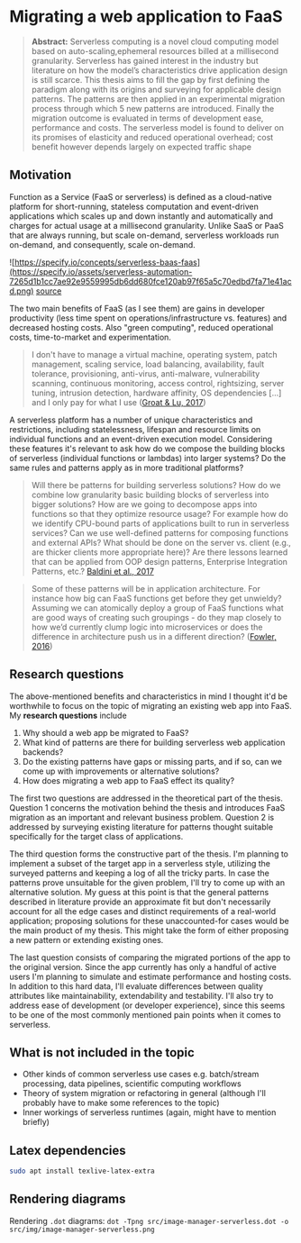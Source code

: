 # Migrating a web application to FaaS

> **Abstract:** Serverless computing is a novel cloud computing model based on auto-scaling,ephemeral resources billed at a millisecond granularity.   Serverless has gained interest in the industry but literature on how the model’s characteristics drive application design is still scarce.  This thesis aims to fill the gap by first defining the paradigm along with its origins and surveying for applicable design patterns. The patterns are then applied in an experimental migration process through which 5 new patterns are introduced.  Finally the migration outcome is evaluated in terms of development ease, performance and costs.  The serverless model is found to deliver on its promises of elasticity and reduced operational overhead; cost benefit however depends largely on expected traffic shape

## Motivation

Function as a Service (FaaS or serverless) is defined as a cloud-native platform for short-running, stateless computation and event-driven applications which scales up and down instantly and automatically and charges for actual usage at a millisecond granularity. Unlike SaaS or PaaS that are always running, but scale on-demand, serverless workloads run on-demand, and consequently, scale on-demand.

![https://specify.io/concepts/serverless-baas-faas](https://specify.io/assets/serverless-automation-7265d1b1cc7ae92e9559995db6dd680fce120ab97f65a5c70edbd7fa71e41acd.png)
[source](https://specify.io/concepts/serverless-baas-faas)

The two main benefits of FaaS (as I see them) are gains in developer productivity (less time spent on operations/infrastructure vs. features) and decreased hosting costs. Also "green computing", reduced operational costs, time-to-market and experimentation.

> I don't have to manage a virtual machine, operating system, patch management, scaling service, load balancing, availability, fault tolerance, provisioning, anti-virus, anti-malware, vulnerability scanning, continuous monitoring, access control, rightsizing, server tuning, intrusion detection, hardware affinity, OS dependencies [...] and I only pay for what I use ([Groat & Lu, 2017](https://www.slideshare.net/AmazonWebServices/serverless-design-patterns-for-rethinking-traditional-enterprise-application-approaches-aws-public-sector-summit-2017))

A serverless platform has a number of unique characteristics and restrictions, including statelessness, lifespan and resource limits on individual functions and an event-driven execution model. Considering these features it's relevant to ask how do we compose the building blocks of serverless (individual functions or lambdas) into larger systems? Do the same rules and patterns apply as in more traditional platforms?

> Will there be patterns for building serverless solutions? How do we combine low granularity basic building blocks of serverless into bigger solutions? How are we going to decompose apps into functions so that they optimize resource usage? For example how do we identify CPU-bound parts of applications built to run in serverless services? Can we use well-defined patterns for composing functions and external APIs? What should be done on the server vs. client (e.g., are thicker clients more appropriate here)? Are there lessons learned that can be applied from OOP design patterns, Enterprise Integration Patterns, etc.? [Baldini et al., 2017](https://arxiv.org/abs/1706.03178)

> Some of these patterns will be in application architecture. For instance how big can FaaS functions get before they get unwieldy? Assuming we can atomically deploy a group of FaaS functions what are good ways of creating such groupings - do they map closely to how we’d currently clump logic into microservices or does the difference in architecture push us in a different direction? ([Fowler, 2016](https://martinfowler.com/articles/serverless.html#TheEmergenceOfPatterns))

## Research questions

The above-mentioned benefits and characteristics in mind I thought it'd be worthwhile to focus on the topic of migrating an existing web app into FaaS. My **research questions** include
1. Why should a web app be migrated to FaaS?
2. What kind of patterns are there for building serverless web application backends?
3. Do the existing patterns have gaps or missing parts, and if so, can we come up with improvements or alternative solutions?
4. How does migrating a web app to FaaS effect its quality?

The first two questions are addressed in the theoretical part of the thesis. Question 1 concerns the motivation behind the thesis and introduces FaaS migration as an important and relevant business problem. Question 2 is addressed by surveying existing literature for patterns thought suitable specifically for the target class of applications.

The third question forms the constructive part of the thesis. I'm planning to implement a subset of the target app in a serverless style, utilizing the surveyed patterns and keeping a log of all the tricky parts. In case the patterns prove unsuitable for the given problem, I'll try to come up with an alternative solution. My guess at this point is that the general patterns described in literature provide an approximate fit but don't necessarily account for all the edge cases and distinct requirements of a real-world application; proposing solutions for these unaccounted-for cases would be the main product of my thesis. This might take the form of either proposing a new pattern or extending existing ones.

The last question consists of comparing the migrated portions of the app to the original version. Since the app currently has only a handful of active users I'm planning to simulate and estimate performance and hosting costs. In addition to this hard data, I'll evaluate differences between quality attributes like maintainability, extendability and testability. I'll also try to address ease of development (or developer experience), since this seems to be one of the most commonly mentioned pain points when it comes to serverless.

## What is **not** included in the topic

- Other kinds of common serverless use cases e.g. batch/stream processing, data pipelines, scientific computing workflows
- Theory of system migration or refactoring in general (although I'll probably have to make some references to the topic)
- Inner workings of serverless runtimes (again, might have to mention briefly)

## Latex dependencies

```bash
sudo apt install texlive-latex-extra
```

## Rendering diagrams

Rendering `.dot` diagrams:
`dot -Tpng src/image-manager-serverless.dot -o src/img/image-manager-serverless.png`
